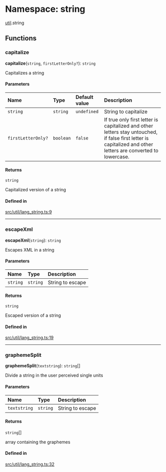 # Namespace: string

[util](/apidocs/modules/util.md).string

## Functions

### capitalize

**capitalize**(`string`, `firstLetterOnly?`): `string`

Capitalizes a string

#### Parameters

| Name | Type | Default value | Description |
| :------ | :------ | :------ | :------ |
| `string` | `string` | `undefined` | String to capitalize |
| `firstLetterOnly?` | `boolean` | `false` | If true only first letter is capitalized and other letters stay untouched, if false first letter is capitalized and other letters are converted to lowercase. |

#### Returns

`string`

Capitalized version of a string

#### Defined in

[src/util/lang_string.ts:9](https://github.com/fabricjs/fabric.js/blob/b24e8cbdf/src/util/lang_string.ts#L9)

___

### escapeXml

**escapeXml**(`string`): `string`

Escapes XML in a string

#### Parameters

| Name | Type | Description |
| :------ | :------ | :------ |
| `string` | `string` | String to escape |

#### Returns

`string`

Escaped version of a string

#### Defined in

[src/util/lang_string.ts:19](https://github.com/fabricjs/fabric.js/blob/b24e8cbdf/src/util/lang_string.ts#L19)

___

### graphemeSplit

**graphemeSplit**(`textstring`): `string`[]

Divide a string in the user perceived single units

#### Parameters

| Name | Type | Description |
| :------ | :------ | :------ |
| `textstring` | `string` | String to escape |

#### Returns

`string`[]

array containing the graphemes

#### Defined in

[src/util/lang_string.ts:32](https://github.com/fabricjs/fabric.js/blob/b24e8cbdf/src/util/lang_string.ts#L32)
